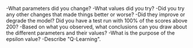 -What parameters did you change?
-What values did you try?
-Did you try any other changes that made things better or worse?
-Did they improve or degrade the model? Did you have a test run with 100% of the scores above 200?
-Based on what you observed, what conclusions can you draw about the different parameters and their values?
-What is the purpose of the epsilon value?
-Describe "Q-Learning".
